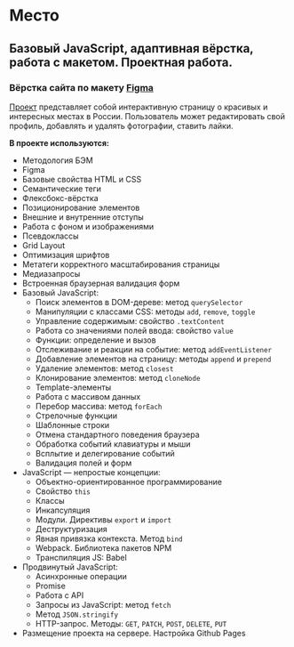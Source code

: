 # Место
## Базовый JavaScript, адаптивная вёрстка, работа с макетом. Проектная работа.

### Вёрстка сайта по макету [Figma](https://www.figma.com/file/2cn9N9jSkmxD84oJik7xL7/JavaScript.-Sprint-4?node-id=0%3A1)

[Проект](https://marinaprivalova.github.io/mesto/) представляет собой интерактивную страницу о красивых и интересных местах в России.
Пользователь может редактировать свой профиль, добавлять и удалять фотографии, ставить лайки.

**В проекте используются:**
* Методология БЭМ
* Figma
* Базовые свойства HTML и CSS
* Семантические теги
* Флексбокс-вёрстка
* Позиционирование элементов
* Внешние и внутренние отступы
* Работа с фоном и изображениями
* Псевдоклассы
* Grid Layout
* Оптимизация шрифтов
* Метатеги корректного масштабирования страницы
* Медиазапросы
* Встроенная браузерная валидация форм
* Базовый JavaScript:
    * Поиск элементов в DOM-дереве: метод `querySelector`
    * Манипуляции с классами CSS: методы `add`, `remove`, `toggle`
    * Управление содержимым: свойство `.textContent`
    * Работа со значениями полей ввода: свойство `value`
    * Функции: определение и вызов
    * Отслеживание и реакции на событие: метод `addEventListener`
    * Добавление элементов на страницу: методы `append` и `prepend`
    * Удаление элементов: метод `closest`
    * Клонирование элементов: метод `cloneNode`
    * Template-элементы
    * Работа с массивом данных
    * Перебор массива: метод `forEach`
    * Стрелочные функции
    * Шаблонные строки
    * Отмена стандартного поведения браузера
    * Обработка событий клавиатуры и мыши
    * Всплытие и делегирование событий
    * Валидация полей и форм
* JavaScript — непростые концепции:
    * Объектно-ориентированное программирование
    * Свойство `this`
    * Классы
    * Инкапсуляция
    * Модули. Директивы `export` и `import`
    * Деструктуризация
    * Явная привязка контекста. Метод `bind`
    * Webpack. Библиотека пакетов NPM
    * Транспиляция JS: Babel
* Продвинутый JavaScript:
    * Асинхронные операции
    * Promise
    * Работа с API
    * Запросы из JavaScript: метод `fetch`
    * Метод `JSON.stringify`
    * HTTP-запрос. Методы: `GET`, `PATCH`, `POST`, `DELETE`, `PUT`
* Размещение проекта на сервере. Наcтройка Github Pages
